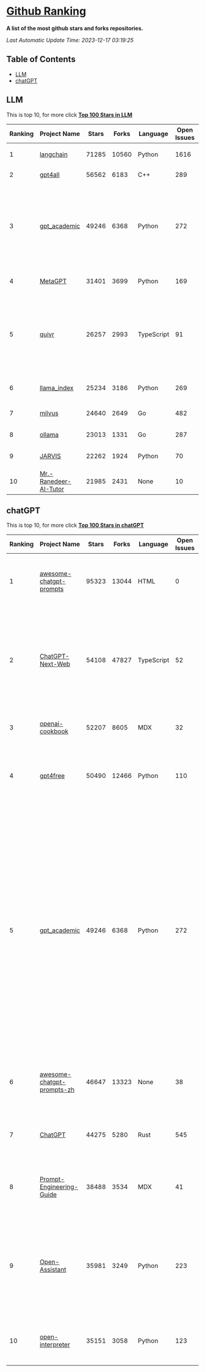 [Github Ranking](./README.md)
==========

**A list of the most github stars and forks repositories.**

*Last Automatic Update Time: 2023-12-17 03:19:25*

## Table of Contents
 * [LLM](#LLM)
 * [chatGPT](#chatGPT)

## LLM

This is top 10, for more click **[Top 100 Stars in LLM](Top100/LLM.md)**

| Ranking | Project Name | Stars | Forks | Language | Open Issues | Description | Last Commit |
| ------- | ------------ | ----- | ----- | -------- | ----------- | ----------- | ----------- |
| 1 | [langchain](https://github.com/langchain-ai/langchain) | 71285 | 10560 | Python | 1616 | ⚡ Building applications with LLMs through composability ⚡ | 2023-12-17T01:36:36Z |
| 2 | [gpt4all](https://github.com/nomic-ai/gpt4all) | 56562 | 6183 | C++ | 289 | gpt4all: open-source LLM chatbots that you can run anywhere | 2023-12-16T22:58:15Z |
| 3 | [gpt_academic](https://github.com/binary-husky/gpt_academic) | 49246 | 6368 | Python | 272 | 为ChatGPT/GLM提供实用化交互界面，特别优化论文阅读/润色/写作体验，模块化设计，支持自定义快捷按钮&函数插件，支持Python和C++等项目剖析&自译解功能，PDF/LaTex论文翻译&总结功能，支持并行问询多种LLM模型，支持chatglm2等本地模型。兼容文心一言, moss, llama2, rwkv, claude2, 通义千问, 书生, 讯飞星火等。 | 2023-12-15T15:27:52Z |
| 4 | [MetaGPT](https://github.com/geekan/MetaGPT) | 31401 | 3699 | Python | 169 | 🌟 The Multi-Agent Framework: Given one line Requirement, return PRD, Design, Tasks, Repo | 2023-12-17T03:13:37Z |
| 5 | [quivr](https://github.com/StanGirard/quivr) | 26257 | 2993 | TypeScript | 91 | Your GenAI Second Brain 🧠  A personal productivity assistant (RAG) ⚡️🤖 Chat with your docs (PDF, CSV, ...)  & apps using Langchain, GPT 3.5 / 4 turbo, Private, Anthropic, VertexAI, Ollama, LLMs, that you can share with users !  Local & Private alternative to OpenAI GPTs & ChatGPT powered by retrieval-augmented generation  | 2023-12-17T02:48:51Z |
| 6 | [llama_index](https://github.com/run-llama/llama_index) | 25234 | 3186 | Python | 269 | LlamaIndex (formerly GPT Index) is a data framework for your LLM applications | 2023-12-16T21:35:40Z |
| 7 | [milvus](https://github.com/milvus-io/milvus) | 24640 | 2649 | Go | 482 | A cloud-native vector database, storage for next generation AI applications | 2023-12-16T15:38:58Z |
| 8 | [ollama](https://github.com/jmorganca/ollama) | 23013 | 1331 | Go | 287 | Get up and running with Llama 2 and other large language models locally | 2023-12-16T23:58:46Z |
| 9 | [JARVIS](https://github.com/microsoft/JARVIS) | 22262 | 1924 | Python | 70 | JARVIS, a system to connect LLMs with ML community. Paper: https://arxiv.org/pdf/2303.17580.pdf | 2023-12-04T10:58:34Z |
| 10 | [Mr.-Ranedeer-AI-Tutor](https://github.com/JushBJJ/Mr.-Ranedeer-AI-Tutor) | 21985 | 2431 | None | 10 | A GPT-4 AI Tutor Prompt for customizable personalized learning experiences. | 2023-11-18T21:18:14Z |


## chatGPT

This is top 10, for more click **[Top 100 Stars in chatGPT](Top100/chatGPT.md)**

| Ranking | Project Name | Stars | Forks | Language | Open Issues | Description | Last Commit |
| ------- | ------------ | ----- | ----- | -------- | ----------- | ----------- | ----------- |
| 1 | [awesome-chatgpt-prompts](https://github.com/f/awesome-chatgpt-prompts) | 95323 | 13044 | HTML | 0 | This repo includes ChatGPT prompt curation to use ChatGPT better. | 2023-12-12T06:28:47Z |
| 2 | [ChatGPT-Next-Web](https://github.com/ChatGPTNextWeb/ChatGPT-Next-Web) | 54108 | 47827 | TypeScript | 52 | A well-designed cross-platform ChatGPT UI (Web / PWA / Linux / Win / MacOS). 一键拥有你自己的跨平台 ChatGPT 应用。 | 2023-12-16T16:50:00Z |
| 3 | [openai-cookbook](https://github.com/openai/openai-cookbook) | 52207 | 8605 | MDX | 32 | Examples and guides for using the OpenAI API | 2023-12-16T21:19:48Z |
| 4 | [gpt4free](https://github.com/xtekky/gpt4free) | 50490 | 12466 | Python | 110 | The official gpt4free repository \| various collection of powerful language models | 2023-12-16T19:20:26Z |
| 5 | [gpt_academic](https://github.com/binary-husky/gpt_academic) | 49246 | 6368 | Python | 272 | 为ChatGPT/GLM提供实用化交互界面，特别优化论文阅读/润色/写作体验，模块化设计，支持自定义快捷按钮&函数插件，支持Python和C++等项目剖析&自译解功能，PDF/LaTex论文翻译&总结功能，支持并行问询多种LLM模型，支持chatglm2等本地模型。兼容文心一言, moss, llama2, rwkv, claude2, 通义千问, 书生, 讯飞星火等。 | 2023-12-15T15:27:52Z |
| 6 | [awesome-chatgpt-prompts-zh](https://github.com/PlexPt/awesome-chatgpt-prompts-zh) | 46647 | 13323 | None | 38 | ChatGPT 中文调教指南。各种场景使用指南。学习怎么让它听你的话。 | 2023-12-06T17:31:31Z |
| 7 | [ChatGPT](https://github.com/lencx/ChatGPT) | 44275 | 5280 | Rust | 545 | 🔮 ChatGPT Desktop Application (Mac, Windows and Linux) | 2023-12-13T09:26:58Z |
| 8 | [Prompt-Engineering-Guide](https://github.com/dair-ai/Prompt-Engineering-Guide) | 38488 | 3534 | MDX | 41 | 🐙 Guides, papers, lecture, notebooks and resources for prompt engineering | 2023-11-29T07:35:12Z |
| 9 | [Open-Assistant](https://github.com/LAION-AI/Open-Assistant) | 35981 | 3249 | Python | 223 | OpenAssistant is a chat-based assistant that understands tasks, can interact with third-party systems, and retrieve information dynamically to do so. | 2023-12-05T08:06:59Z |
| 10 | [open-interpreter](https://github.com/KillianLucas/open-interpreter) | 35151 | 3058 | Python | 123 | OpenAI's Code Interpreter in your terminal, running locally | 2023-12-17T00:28:05Z |

